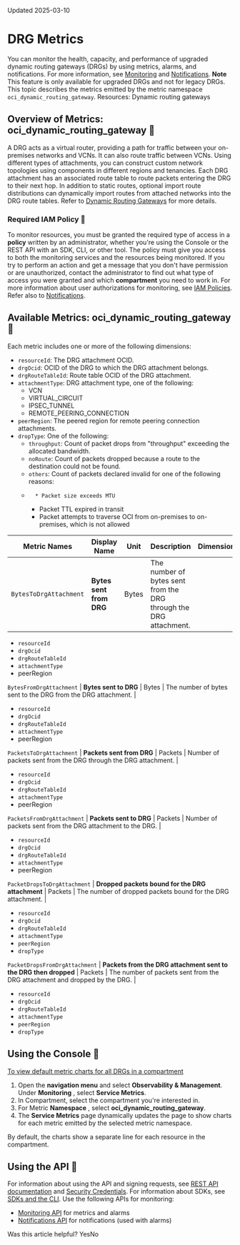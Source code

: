 Updated 2025-03-10
# DRG Metrics
You can monitor the health, capacity, and performance of upgraded dynamic routing gateways (DRGs) by using metrics, alarms, and notifications.
For more information, see [Monitoring](https://docs.oracle.com/iaas/Content/Monitoring/home.htm) and [Notifications](https://docs.oracle.com/iaas/Content/Notification/home.htm). 
**Note** This feature is only available for upgraded DRGs and not for legacy DRGs.
This topic describes the metrics emitted by the metric namespace `oci_dynamic_routing_gateway`.
Resources: Dynamic routing gateways
## Overview of Metrics: oci_dynamic_routing_gateway 🔗 
A DRG acts as a virtual router, providing a path for traffic between your on-premises networks and VCNs. It can also route traffic between VCNs. Using different types of attachments, you can construct custom network topologies using components in different regions and tenancies. Each DRG attachment has an associated route table to route packets entering the DRG to their next hop. In addition to static routes, optional import route distributions can dynamically import routes from attached networks into the DRG route tables. Refer to [Dynamic Routing Gateways](https://docs.oracle.com/en-us/iaas/Content/Network/Tasks/managingDRGs.htm#Dynamic_Routing_Gateways_DRGs) for more details.
### Required IAM Policy 🔗 
To monitor resources, you must be granted the required type of access in a **policy** written by an administrator, whether you're using the Console or the REST API with an SDK, CLI, or other tool. The policy must give you access to both the monitoring services and the resources being monitored. If you try to perform an action and get a message that you don't have permission or are unauthorized, contact the administrator to find out what type of access you were granted and which **compartment** you need to work in. For more information about user authorizations for monitoring, see [IAM Policies](https://docs.oracle.com/iaas/Content/Security/Reference/monitoring_security.htm#iam-policies). Refer also to [Notifications](https://docs.oracle.com/iaas/Content/Notification/Concepts/notificationoverview.htm#Authenti).
## Available Metrics: oci_dynamic_routing_gateway 🔗 
Each metric includes one or more of the following dimensions: 
  * `resourceId`: The DRG attachment OCID.
  * `drgOcid`: OCID of the DRG to which the DRG attachment belongs.
  * `drgRouteTableId`: Route table OCID of the DRG attachment.
  * `attachmentType`: DRG attachment type, one of the following:
    * VCN
    * VIRTUAL_CIRCUIT
    * IPSEC_TUNNEL
    * REMOTE_PEERING_CONNECTION
  * `peerRegion`: The peered region for remote peering connection attachments. 
  * `dropType`: One of the following:
    * `throughput`: Count of packet drops from "throughput" exceeding the allocated bandwidth.
    * `noRoute`: Count of packets dropped because a route to the destination could not be found.
    * `others`: Count of packets declared invalid for one of the following reasons: 
    *       * Packet size exceeds MTU
      * Packet TTL expired in transit
      * Packet attempts to traverse OCI from on-premises to on-premises, which is not allowed


Metric Names |  Display Name |  Unit |  Description |  Dimensions  
---|---|---|---|---  
`BytesToDrgAttachment` |  **Bytes sent from DRG** |  Bytes |  The number of bytes sent from the DRG through the DRG attachment. | 
  * `resourceId`
  * `drgOcid`
  * `drgRouteTableId`
  * `attachmentType`
  * peerRegion

  
`BytesFromDrgAttachment` |  **Bytes sent to DRG** |  Bytes |  The number of bytes sent to the DRG from the DRG attachment. | 
  * `resourceId`
  * `drgOcid`
  * `drgRouteTableId`
  * `attachmentType`
  * peerRegion

  
`PacketsToDrgAttachment` |  **Packets sent from DRG** |  Packets |  Number of packets sent from the DRG through the DRG attachment. | 
  * `resourceId`
  * `drgOcid`
  * `drgRouteTableId`
  * `attachmentType`
  * peerRegion

  
`PacketsFromDrgAttachment` |  **Packets sent to DRG** |  Packets |  Number of packets sent from the DRG attachment to the DRG. | 
  * `resourceId`
  * `drgOcid`
  * `drgRouteTableId`
  * `attachmentType`
  * peerRegion

  
`PacketDropsToDrgAttachment` |  **Dropped packets bound for the DRG attachment** |  Packets |  The number of dropped packets bound for the DRG attachment. | 
  * `resourceId`
  * `drgOcid`
  * `drgRouteTableId`
  * `attachmentType`
  * `peerRegion`
  * `dropType`

  
`PacketDropsFromDrgAttachment` |  **Packets from the DRG attachment sent to the DRG then dropped** |  Packets |  The number of packets sent from the DRG attachment and dropped by the DRG. | 
  * `resourceId`
  * `drgOcid`
  * `drgRouteTableId`
  * `attachmentType`
  * `peerRegion`
  * `dropType`

  
## Using the Console 🔗 
[To view default metric charts for all DRGs in a compartment](https://docs.oracle.com/en-us/iaas/Content/Network/Reference/drgmetrics.htm)
  1. Open the **navigation menu** and select **Observability & Management**. Under **Monitoring** , select **Service Metrics**. 
  2. In Compartment, select the compartment you're interested in. 
  3. For Metric **Namespace** , select **oci_dynamic_routing_gateway**. 
  4. The **Service Metrics** page dynamically updates the page to show charts for each metric emitted by the selected metric namespace. 


By default, the charts show a separate line for each resource in the compartment. 
## Using the API 🔗 
For information about using the API and signing requests, see [REST API documentation](https://docs.oracle.com/iaas/Content/API/Concepts/usingapi.htm) and [Security Credentials](https://docs.oracle.com/iaas/Content/General/Concepts/credentials.htm). For information about SDKs, see [SDKs and the CLI](https://docs.oracle.com/iaas/Content/API/Concepts/sdks.htm).
Use the following APIs for monitoring:
  * [Monitoring API](https://docs.oracle.com/iaas/api/#/en/monitoring/latest/) for metrics and alarms 
  * [Notifications API](https://docs.oracle.com/iaas/api/#/en/notification/latest/) for notifications (used with alarms)


Was this article helpful?
YesNo

